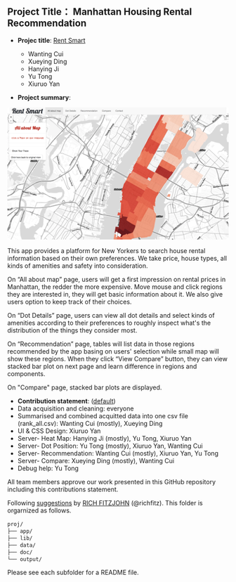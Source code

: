 ## Project Title： Manhattan Housing Rental Recommendation

+ **Projec title**: [Rent Smart](https://corgi.shinyapps.io/rent_smart/)
	+ Wanting Cui
	+ Xueying Ding
	+ Hanying Ji
	+ Yu Tong
	+ Xiuruo Yan

+ **Project summary**: 

![screenshot](doc/screenshot.png)

This app provides a platform for New Yorkers to search house rental information based on their own preferences. We take price, house types, all kinds of amenities and safety into consideration.

On “All about map” page, users will get a first impression on rental prices in Manhattan, the redder the more expensive. Move mouse and click regions they are interested in, they will get basic information about it. We also give users option to keep track of their choices. 

On “Dot Details” page, users can view all dot details and select kinds of amenities according to their preferences to roughly inspect what's the distribution of the things they consider most. 

On “Recommendation” page, tables will list data in those regions recommended by the app basing on users' selection while small map will show these regions. When they click “View Compare” button, they can view stacked bar plot on next page and learn difference in regions and components.

On "Compare" page, stacked bar plots are displayed.



+ **Contribution statement**: ([default](doc/a_note_on_contributions.md)) 
+  Data acquisition and cleaning: everyone
+  Summarised and combined acquitted data into one csv file (rank_all.csv): Wanting Cui (mostly), Xueying Ding
+  UI & CSS Design: Xiuruo Yan
+  Server- Heat Map: Hanying Ji (mostly), Yu Tong, Xiuruo Yan
+  Server- Dot Position: Yu Tong (mostly), Xiuruo Yan, Wanting Cui
+  Server- Recommendation: Wanting Cui (mostly), Xiuruo Yan, Yu Tong
+  Server- Compare: Xueying Ding (mostly), Wanting Cui
+  Debug help: Yu Tong

All team members approve our work presented in this GitHub repository including this contributions statement.


Following [suggestions](http://nicercode.github.io/blog/2013-04-05-projects/) by [RICH FITZJOHN](http://nicercode.github.io/about/#Team) (@richfitz). This folder is orgarnized as follows.

```
proj/
├── app/
├── lib/
├── data/
├── doc/
└── output/
```

Please see each subfolder for a README file.

